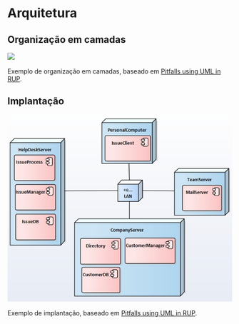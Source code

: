 # Arquitetura

## Organização em camadas

![](diagrama-arquitetura.jpg)

Exemplo de organização em camadas, baseado em [Pitfalls using UML in RUP](https://www.sparxsystems.com.au/downloads/whitepapers/Pitfalls%20using%20UML%20in%20RUP%20_part%202_.pdf).

## Implantação

![](implantacao.jpg)

Exemplo de implantação, baseado em [Pitfalls using UML in RUP](https://www.sparxsystems.com.au/downloads/whitepapers/Pitfalls%20using%20UML%20in%20RUP%20_part%202_.pdf).
